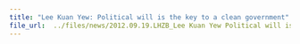 ```yaml
---
title: "Lee Kuan Yew: Political will is the key to a clean government"
file_url:  ../files/news/2012.09.19.LHZB_Lee Kuan Yew Political will is the key to a clean government.pdf
---
```

